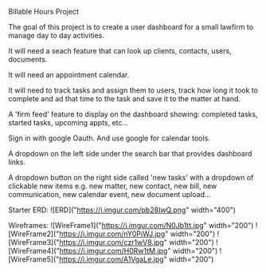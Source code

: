 Billable Hours Project

The goal of this project is to create a user dashboard for a small lawfirm to manage day to day activities.  

It will need a seach feature that can look up clients, contacts, users, documents.

It will need an appointment calendar.

It will need to track tasks and assign them to users, track how long it took to complete and ad that time to the task and save it to the matter at hand.

A 'firm feed' feature to display on the dashboard showing: completed tasks, started tasks, upcoming appts, etc...

Sign in with google Oauth.  And use google for calendar tools.

A dropdown on the left side under the search bar that provides dashboard links.

A dropdown button on the right side called 'new tasks' with a dropdown of clickable new items e.g. new matter, new contact, new bill, new communication, new calendar event, new document upload...

Starter ERD:
![ERD]("https://i.imgur.com/pb28IwQ.png" width="400")

Wireframes:
![WireFrame1]("https://i.imgur.com/N0Jb1tt.jpg" width="200")
![WireFrame2]("https://i.imgur.com/nY0PiWJ.jpg" width="200") 
![WireFrame3]("https://i.imgur.com/czr1wV8.jpg" width="200")
![WireFrame4]("https://i.imgur.com/H0Rw1tM.jpg" width="200")
![WireFrame5]("https://i.imgur.com/A1VgaLe.jpg" width="200")


